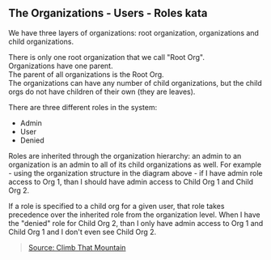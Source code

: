 
## The Organizations - Users - Roles kata

We have three layers of organizations: root organization, organizations and child organizations.

There is only one root organization that we call "Root Org".  
Organizations have one parent.  
The parent of all organizations is the Root Org.  
The organizations can have any number of child organizations, but the child orgs do not have children of their own (they are leaves).  

There are three different roles in the system:

- Admin
- User
- Denied

Roles are inherited through the organization hierarchy: an admin to an organization is an admin to all of its child organizations as well. For example - using the organization structure in the diagram above - if I have admin role access to Org 1, than I should have admin access to Child Org 1 and Child Org 2.

If a role is specified to a child org for a given user, that role takes precedence over the inherited role from the organization level.
When I have the "denied" role for Child Org 2, than I only have admin access to Org 1 and Child Org 1 and I don't even see Child Org 2.

> [Source: Climb That Mountain](http://www.adomokos.com/2012/10/the-organizations-users-roles-kata.html)
